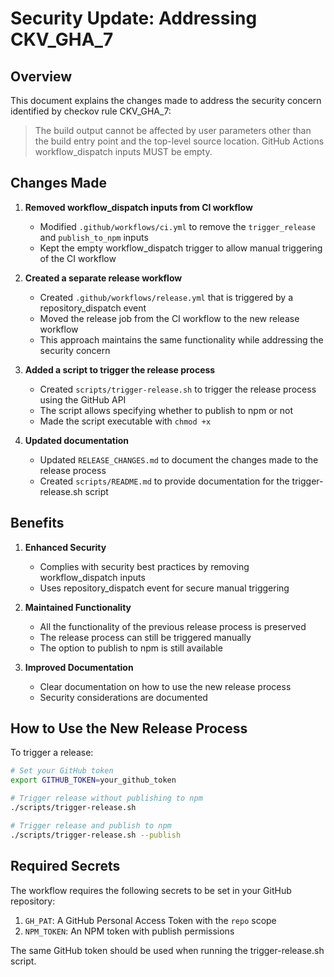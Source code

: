 # Security Update: Addressing CKV_GHA_7

## Overview

This document explains the changes made to address the security concern identified by checkov rule CKV_GHA_7:

> The build output cannot be affected by user parameters other than the build entry point and the top-level source location. GitHub Actions workflow_dispatch inputs MUST be empty.

## Changes Made

1. **Removed workflow_dispatch inputs from CI workflow**

   - Modified `.github/workflows/ci.yml` to remove the `trigger_release` and `publish_to_npm` inputs
   - Kept the empty workflow_dispatch trigger to allow manual triggering of the CI workflow

2. **Created a separate release workflow**

   - Created `.github/workflows/release.yml` that is triggered by a repository_dispatch event
   - Moved the release job from the CI workflow to the new release workflow
   - This approach maintains the same functionality while addressing the security concern

3. **Added a script to trigger the release process**

   - Created `scripts/trigger-release.sh` to trigger the release process using the GitHub API
   - The script allows specifying whether to publish to npm or not
   - Made the script executable with `chmod +x`

4. **Updated documentation**
   - Updated `RELEASE_CHANGES.md` to document the changes made to the release process
   - Created `scripts/README.md` to provide documentation for the trigger-release.sh script

## Benefits

1. **Enhanced Security**

   - Complies with security best practices by removing workflow_dispatch inputs
   - Uses repository_dispatch event for secure manual triggering

2. **Maintained Functionality**

   - All the functionality of the previous release process is preserved
   - The release process can still be triggered manually
   - The option to publish to npm is still available

3. **Improved Documentation**
   - Clear documentation on how to use the new release process
   - Security considerations are documented

## How to Use the New Release Process

To trigger a release:

```bash
# Set your GitHub token
export GITHUB_TOKEN=your_github_token

# Trigger release without publishing to npm
./scripts/trigger-release.sh

# Trigger release and publish to npm
./scripts/trigger-release.sh --publish
```

## Required Secrets

The workflow requires the following secrets to be set in your GitHub repository:

1. `GH_PAT`: A GitHub Personal Access Token with the `repo` scope
2. `NPM_TOKEN`: An NPM token with publish permissions

The same GitHub token should be used when running the trigger-release.sh script.
